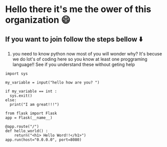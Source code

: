 # Hello there it's me the ower of this organization 😄

## If you want to join follow the steps bellow ⬇️

1. you need to know python now most of you will wonder why? It's becuse we do lot's of coding here so you know at least one proggraming language!!
See if you understand these without geting help

```python3
import sys 

my_variable = input("hello how are you? ")

if my_variable == int :
  sys.exit()
else:
  print("I am great!!!")

```


```python3
from flask import Flask
app = Flask(__name__) 

@app.route("/")
def hello_world() :
    return("<h1> Hello Word!!</h1>")
app.run(host="0.0.0.0", port=8080)


```
